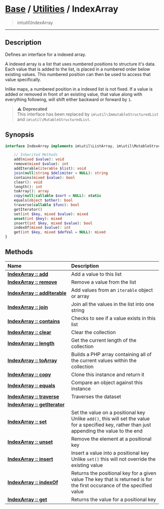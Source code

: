 # [Base](base.md) / [Utilities](util.md) / IndexArray
 > im\util\IndexArray
____

## Description
Defines an interface for a indexed array.

A indexed array is a list that uses numbered positions to
structure it's data. Each value that is added to the list,
is placed in a numbered order below existing values.
This numbered position can then be used to access that value specifically.

Inlike maps, a numbered position in a indexed list is not fixed.
If a value is added or removed in front of an existing value,
that value along with everything following, will shift either backward or
forward by `1`.

> :warning: **Deprecated**  
> This interface has been replaced by `im\util\ImmutableStructuredList` and `im\util\MutableStructuredList`.  

## Synopsis
```php
interface IndexArray implements im\util\ListArray, im\util\MutableStructuredList, im\util\ImmutableListArray, IteratorAggregate, Traversable, im\util\Collection, im\util\MutableListArray, im\util\ImmutableStructuredList {

    // Inherited Methods
    add(mixed $value): void
    remove(mixed $value): int
    addIterable(iterable $list): void
    join(null|string $delimiter = NULL): string
    contains(mixed $value): bool
    clear(): void
    length(): int
    toArray(): array
    copy(null|callable $sort = NULL): static
    equals(object $other): bool
    traverse(callable $func): bool
    getIterator()
    set(int $key, mixed $value): mixed
    unset(int $key): mixed
    insert(int $key, mixed $value): bool
    indexOf(mixed $value): int
    get(int $key, mixed $defVal = NULL): mixed
}
```

## Methods
| Name | Description |
| :--- | :---------- |
| [__IndexArray&nbsp;::&nbsp;add__](util-IndexArray-add.md) | Add a value to this list |
| [__IndexArray&nbsp;::&nbsp;remove__](util-IndexArray-remove.md) | Remove a value from the list |
| [__IndexArray&nbsp;::&nbsp;addIterable__](util-IndexArray-addIterable.md) | Add values from an `iterable` object or array |
| [__IndexArray&nbsp;::&nbsp;join__](util-IndexArray-join.md) | Join all the values in the list into one string |
| [__IndexArray&nbsp;::&nbsp;contains__](util-IndexArray-contains.md) | Checks to see if a value exists in this list |
| [__IndexArray&nbsp;::&nbsp;clear__](util-IndexArray-clear.md) | Clear the collection |
| [__IndexArray&nbsp;::&nbsp;length__](util-IndexArray-length.md) | Get the current length of the collection |
| [__IndexArray&nbsp;::&nbsp;toArray__](util-IndexArray-toArray.md) | Builds a PHP array containing all of the current values within the collection |
| [__IndexArray&nbsp;::&nbsp;copy__](util-IndexArray-copy.md) | Clone this instance and return it |
| [__IndexArray&nbsp;::&nbsp;equals__](util-IndexArray-equals.md) | Compare an object against this instance |
| [__IndexArray&nbsp;::&nbsp;traverse__](util-IndexArray-traverse.md) | Traverses the dataset |
| [__IndexArray&nbsp;::&nbsp;getIterator__](util-IndexArray-getIterator.md) |  |
| [__IndexArray&nbsp;::&nbsp;set__](util-IndexArray-set.md) | Set the value on a positional key  Unlike `add()`, this will set the value for a specified key, rather than just appending the value to the end |
| [__IndexArray&nbsp;::&nbsp;unset__](util-IndexArray-unset.md) | Remove the element at a positional key |
| [__IndexArray&nbsp;::&nbsp;insert__](util-IndexArray-insert.md) | Insert a value into a positional key  Unlike `set()` this will not override the existing value |
| [__IndexArray&nbsp;::&nbsp;indexOf__](util-IndexArray-indexOf.md) | Returns the positional key for a given value  The key that is returned is for the first occurance of the specified value |
| [__IndexArray&nbsp;::&nbsp;get__](util-IndexArray-get.md) | Returns the value for a positional key |
